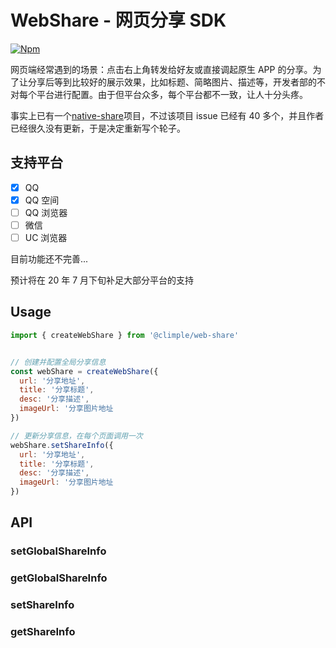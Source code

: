 # WebShare - 网页分享 SDK

[![Npm](https://img.shields.io/npm/v/@climple/web-share.svg?style=flat-square)](https://www.npmjs.com/package/@climple/web-share)

网页端经常遇到的场景：点击右上角转发给好友或直接调起原生 APP 的分享。为了让分享后等到比较好的展示效果，比如标题、简略图片、描述等，开发者部的不对每个平台进行配置。由于但平台众多，每个平台都不一致，让人十分头疼。

事实上已有一个[native-share](https://github.com/fa-ge/NativeShare)项目，不过该项目 issue 已经有 40 多个，并且作者已经很久没有更新，于是决定重新写个轮子。

## 支持平台

- [x] QQ
- [x] QQ 空间
- [ ] QQ 浏览器
- [ ] 微信
- [ ] UC 浏览器

目前功能还不完善...

预计将在 20 年 7 月下旬补足大部分平台的支持

## Usage

```javascript
import { createWebShare } from '@climple/web-share'


// 创建并配置全局分享信息
const webShare = createWebShare({
  url: '分享地址',
  title: '分享标题',
  desc: '分享描述',
  imageUrl: '分享图片地址
})

// 更新分享信息，在每个页面调用一次
webShare.setShareInfo({
  url: '分享地址',
  title: '分享标题',
  desc: '分享描述',
  imageUrl: '分享图片地址
})

```

## API

### setGlobalShareInfo

### getGlobalShareInfo

### setShareInfo

### getShareInfo
